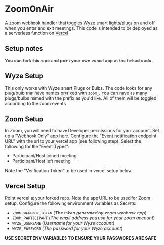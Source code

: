 # ZoomOnAir

A zoom webhook handler that toggles Wyze smart lights/plugs on and off
when you enter and exit meetings. This code is intended to be deployed as a serverless function on [Vercel](https://vercel.com/)

## Setup notes

You can fork this repo and point your own vercel app at the forked code.

## Wyze Setup

This only works with Wyze smart Plugs or Bulbs. The code looks for any plug/bulb that have names prefixed with `zoom_`. You can have as many plugs/bulbs named with the prefix as you'd like. All of them will be toggled according to the zoom events.

## Zoom Setup

In Zoom, you will need to have Developer permissions for your account. Set up a "Webhook Only" app [here](https://marketplace.zoom.us/develop/create). Configure the "Event notification endpoint URL" with the url to your vercel app (see following step). Select the following for the "Event Types":

- Participant/Host joined meeting
- Participant/Host left meeting

Note the "Verification Token" to be used in vercel setup below.

## Vercel Setup

Point vercel at your forked repo. Note the app URL to be used for Zoom setup. Configure the following environment variables as Secrets:

- `ZOOM_WEBHOOK_TOKEN` (_The token generated by zoom webhook app_)
- `ZOOM_PARTICIPANT` (_The email address you use for your zoom account_)
- `WYZE_USERNAME` (_Username for your Wyze account_)
- `WYZE_PASSWORD` (_The password for your Wyze account_)

**USE SECRET ENV VARIABLES TO ENSURE YOUR PASSWORDS ARE SAFE**
